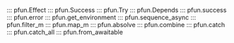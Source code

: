 ::: pfun.Effect
::: pfun.Success
::: pfun.Try
::: pfun.Depends
::: pfun.success
::: pfun.error
::: pfun.get_environment
::: pfun.sequence_async
::: pfun.filter_m
::: pfun.map_m
::: pfun.absolve
::: pfun.combine
::: pfun.catch
::: pfun.catch_all
::: pfun.from_awaitable
